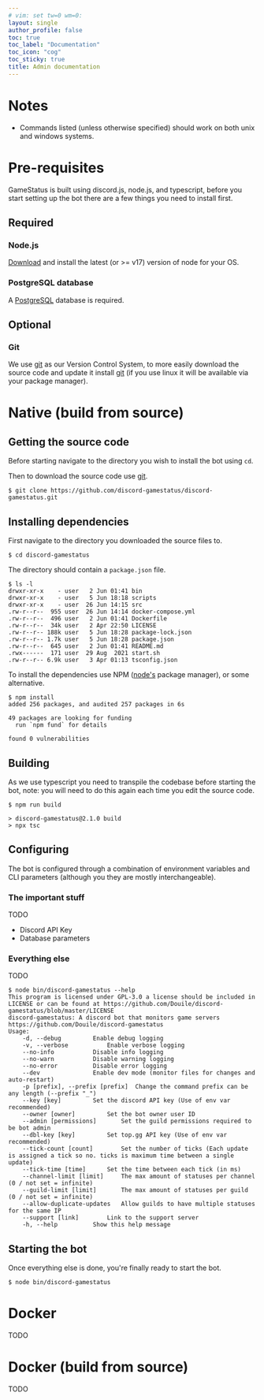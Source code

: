 ```yaml
---
# vim: set tw=0 wm=0: 
layout: single
author_profile: false
toc: true
toc_label: "Documentation"
toc_icon: "cog"
toc_sticky: true
title: Admin documentation
---
```


<link rel="stylesheet" href="/assets/css/shell-copy.css">
<script src="/assets/js/shell-copy.js" async></script>

# Notes
- Commands listed (unless otherwise specified) should work on both unix and windows systems.

# Pre-requisites

GameStatus is built using discord.js, node.js, and typescript, before you start setting up the bot
there are a few things you need to install first.

## Required
### Node.js
[Download][node] and install the latest (or >= v17) version of node for
your OS.

### PostgreSQL database
A [PostgreSQL][postgres] database is required.

## Optional
### Git
We use [git][git] as our Version Control System, to more easily download the source code and update it
install [git][git] (if you use linux it will be available via your package manager).

# Native (build from source)
## Getting the source code
Before starting navigate to the directory you wish to install the bot using `cd`.

Then to download the source code use [git][git].

```shell
$ git clone https://github.com/discord-gamestatus/discord-gamestatus.git
```

## Installing dependencies
First navigate to the directory you downloaded the source files to.

```shell
$ cd discord-gamestatus
```

The directory should contain a `package.json` file.
```shell
$ ls -l
drwxr-xr-x    - user   2 Jun 01:41 bin
drwxr-xr-x    - user   5 Jun 18:18 scripts
drwxr-xr-x    - user  26 Jun 14:15 src
.rw-r--r--  955 user  26 Jun 14:14 docker-compose.yml
.rw-r--r--  496 user   2 Jun 01:41 Dockerfile
.rw-r--r--  34k user   2 Apr 22:50 LICENSE
.rw-r--r-- 188k user   5 Jun 18:28 package-lock.json
.rw-r--r-- 1.7k user   5 Jun 18:28 package.json
.rw-r--r--  645 user   2 Jun 01:41 README.md
.rwx------  171 user  29 Aug  2021 start.sh
.rw-r--r-- 6.9k user   3 Apr 01:13 tsconfig.json
```

To install the dependencies use NPM ([node's][node] package manager), or some alternative.
```shell
$ npm install
added 256 packages, and audited 257 packages in 6s

49 packages are looking for funding
  run `npm fund` for details

found 0 vulnerabilities
```

## Building
As we use typescript you need to transpile the codebase before starting the bot, note: you will need
to do this again each time you edit the source code.

```shell
$ npm run build

> discord-gamestatus@2.1.0 build
> npx tsc
```

## Configuring
The bot is configured through a combination of environment variables and CLI parameters (although
you they are mostly interchangeable).

### The important stuff
TODO
- Discord API Key
- Database parameters

### Everything else
TODO

```shell
$ node bin/discord-gamestatus --help
This program is licensed under GPL-3.0 a license should be included in LICENSE or can be found at https://github.com/Douile/discord-gamestatus/blob/master/LICENSE
discord-gamestatus: A discord bot that monitors game servers
https://github.com/Douile/discord-gamestatus
Usage:
	-d, --debug			Enable debug logging
	-v, --verbose			Enable verbose logging
	--no-info			Disable info logging
	--no-warn			Disable warning logging
	--no-error			Disable error logging
	--dev				Enable dev mode (monitor files for changes and auto-restart)
	-p [prefix], --prefix [prefix]	Change the command prefix can be any length (--prefix "_")
	--key [key]			Set the discord API key (Use of env var recommended)
	--owner [owner]			Set the bot owner user ID
	--admin [permissions]		Set the guild permissions required to be bot admin
	--dbl-key [key]			Set top.gg API key (Use of env var recommended)
	--tick-count [count]		Set the number of ticks (Each update is assigned a tick so no. ticks is maximum time between a single update)
	--tick-time [time]		Set the time between each tick (in ms)
	--channel-limit [limit]		The max amount of statuses per channel (0 / not set = infinite)
	--guild-limit [limit]		The max amount of statuses per guild (0 / not set = infinite)
	--allow-duplicate-updates	Allow guilds to have multiple statuses for the same IP
	--support [link]		Link to the support server
	-h, --help			Show this help message
```

## Starting the bot
Once everything else is done, you're finally ready to start the bot.

```shell
$ node bin/discord-gamestatus
```

# Docker
TODO

# Docker (build from source)
TODO

[node]: https://nodejs.org/en/download/
[git]: https://git-scm.com/downloads
[postgres]: https://www.postgresql.org/
